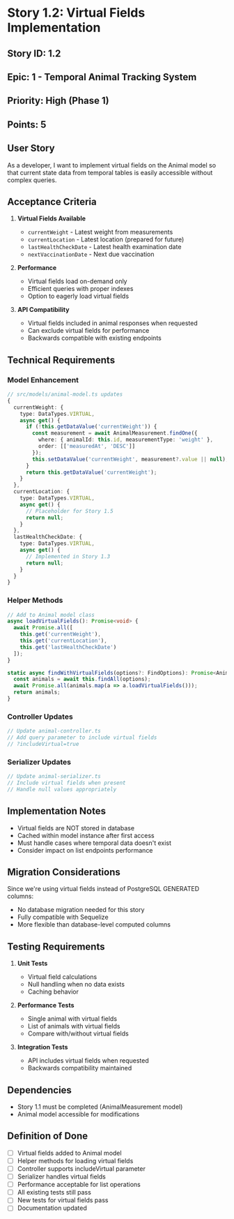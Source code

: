 # Story 1.2: Virtual Fields Implementation

## Story ID: 1.2
## Epic: 1 - Temporal Animal Tracking System
## Priority: High (Phase 1)
## Points: 5

## User Story
As a developer, I want to implement virtual fields on the Animal model so that current state data from temporal tables is easily accessible without complex queries.

## Acceptance Criteria
1. **Virtual Fields Available**
   - `currentWeight` - Latest weight from measurements
   - `currentLocation` - Latest location (prepared for future)
   - `lastHealthCheckDate` - Latest health examination date
   - `nextVaccinationDate` - Next due vaccination

2. **Performance**
   - Virtual fields load on-demand only
   - Efficient queries with proper indexes
   - Option to eagerly load virtual fields

3. **API Compatibility**
   - Virtual fields included in animal responses when requested
   - Can exclude virtual fields for performance
   - Backwards compatible with existing endpoints

## Technical Requirements

### Model Enhancement
```typescript
// src/models/animal-model.ts updates
{
  currentWeight: {
    type: DataTypes.VIRTUAL,
    async get() {
      if (!this.getDataValue('currentWeight')) {
        const measurement = await AnimalMeasurement.findOne({
          where: { animalId: this.id, measurementType: 'weight' },
          order: [['measuredAt', 'DESC']]
        });
        this.setDataValue('currentWeight', measurement?.value || null);
      }
      return this.getDataValue('currentWeight');
    }
  },
  currentLocation: {
    type: DataTypes.VIRTUAL,
    async get() {
      // Placeholder for Story 1.5
      return null;
    }
  },
  lastHealthCheckDate: {
    type: DataTypes.VIRTUAL,
    async get() {
      // Implemented in Story 1.3
      return null;
    }
  }
}
```

### Helper Methods
```typescript
// Add to Animal model class
async loadVirtualFields(): Promise<void> {
  await Promise.all([
    this.get('currentWeight'),
    this.get('currentLocation'),
    this.get('lastHealthCheckDate')
  ]);
}

static async findWithVirtualFields(options?: FindOptions): Promise<Animal[]> {
  const animals = await this.findAll(options);
  await Promise.all(animals.map(a => a.loadVirtualFields()));
  return animals;
}
```

### Controller Updates
```typescript
// Update animal-controller.ts
// Add query parameter to include virtual fields
// ?includeVirtual=true
```

### Serializer Updates
```typescript
// Update animal-serializer.ts
// Include virtual fields when present
// Handle null values appropriately
```

## Implementation Notes
- Virtual fields are NOT stored in database
- Cached within model instance after first access
- Must handle cases where temporal data doesn't exist
- Consider impact on list endpoints performance

## Migration Considerations
Since we're using virtual fields instead of PostgreSQL GENERATED columns:
- No database migration needed for this story
- Fully compatible with Sequelize
- More flexible than database-level computed columns

## Testing Requirements
1. **Unit Tests**
   - Virtual field calculations
   - Null handling when no data exists
   - Caching behavior

2. **Performance Tests**
   - Single animal with virtual fields
   - List of animals with virtual fields
   - Compare with/without virtual fields

3. **Integration Tests**
   - API includes virtual fields when requested
   - Backwards compatibility maintained

## Dependencies
- Story 1.1 must be completed (AnimalMeasurement model)
- Animal model accessible for modifications

## Definition of Done
- [ ] Virtual fields added to Animal model
- [ ] Helper methods for loading virtual fields
- [ ] Controller supports includeVirtual parameter
- [ ] Serializer handles virtual fields
- [ ] Performance acceptable for list operations
- [ ] All existing tests still pass
- [ ] New tests for virtual fields pass
- [ ] Documentation updated